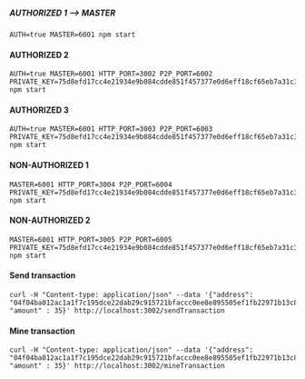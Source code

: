 ##### AUTHORIZED 1 --> MASTER 
```
AUTH=true MASTER=6001 npm start
```
#### AUTHORIZED 2
```
AUTH=true MASTER=6001 HTTP_PORT=3002 P2P_PORT=6002 PRIVATE_KEY=75d8efd17cc4e21934e9b084cdde851f457377e0d6eff18cf65eb7a31c38a778 npm start
```
#### AUTHORIZED 3
```
AUTH=true MASTER=6001 HTTP_PORT=3003 P2P_PORT=6003 PRIVATE_KEY=75d8efd17cc4e21934e9b084cdde851f457377e0d6eff18cf65eb7a31c38a776 npm start
```

#### NON-AUTHORIZED 1
```
MASTER=6001 HTTP_PORT=3004 P2P_PORT=6004 PRIVATE_KEY=75d8efd17cc4e21934e9b084cdde851f457377e0d6eff18cf65eb7a31c38a775 npm start
```

#### NON-AUTHORIZED 2
```
MASTER=6001 HTTP_PORT=3005 P2P_PORT=6005 PRIVATE_KEY=75d8efd17cc4e21934e9b084cdde851f457377e0d6eff18cf65eb7a31c38a774 npm start
```

#### Send transaction
```
curl -H "Content-type: application/json" --data '{"address": "04f04ba012ac1a1f7c195dce22dab29c915721bfaccc0ee8e895505ef1fb22971b13c85dc0108bad29c4d72c3eb31854c684128c6332a54450c729187c6faaa698", "amount" : 35}' http://localhost:3002/sendTransaction
```


#### Mine transaction
```
curl -H "Content-type: application/json" --data '{"address": "04f04ba012ac1a1f7c195dce22dab29c915721bfaccc0ee8e895505ef1fb22971b13c85dc0108bad29c4d72c3eb31854c684128c6332a54450c729187c6faaa698", "amount" : 35}' http://localhost:3002/mineTransaction
```
